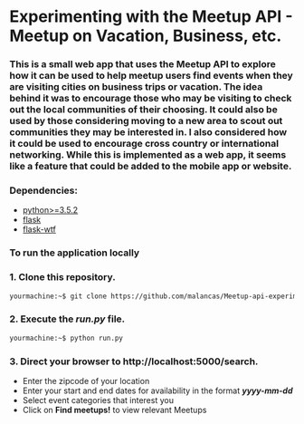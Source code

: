 # Experimenting with the Meetup API - Meetup on Vacation, Business, etc.

### This is a small web app that uses the Meetup API to explore how it can be used to help meetup users find events when they are visiting cities on business trips or vacation. The idea behind it was to encourage those who may be visiting to check out the local communities of their choosing. It could also be used by those considering moving to a new area to scout out communities they may be interested in. I also considered how it could be used to encourage cross country or international networking. While this is implemented as a web app, it seems like a feature that could be added to the mobile app or website.

### Dependencies: 
- [python>=3.5.2](https://www.python.org/downloads/release/python-352/)
- [flask](http://flask.pocoo.org/)
- [flask-wtf](https://flask-wtf.readthedocs.io/en/stable/)

### To run the application locally

### 1. Clone this repository.

```Bash
yourmachine:~$ git clone https://github.com/malancas/Meetup-api-experimentation.git
```

### 2. Execute the ***run.py*** file.

```Bash
yourmachine:~$ python run.py
```

### 3. Direct your browser to http://localhost:5000/search. 
- Enter the zipcode of your location
- Enter your start and end dates for availability in the format ***yyyy-mm-dd***
- Select event categories that interest you
- Click on **Find meetups!** to view relevant Meetups